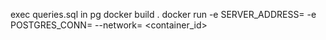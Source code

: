 exec queries.sql in pg
docker build .
docker run -e SERVER_ADDRESS= -e POSTGRES_CONN= --network= <container_id>